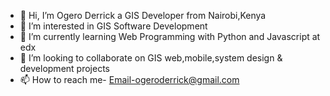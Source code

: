 - 👋 Hi, I’m Ogero Derrick a GIS Developer from Nairobi,Kenya 
- 👀 I’m interested in GIS Software Development 
- 🌱 I’m currently learning Web Programming with Python and Javascript at edx
- 💞️ I’m looking to collaborate on GIS web,mobile,system design & development projects
- 📫 How to reach me- Email-ogeroderrick@gmail.com

<!---
derryk1/derryk1 is a ✨ special ✨ repository because its `README.md` (this file) appears on your GitHub profile.
You can click the Preview link to take a look at your changes.
--->
